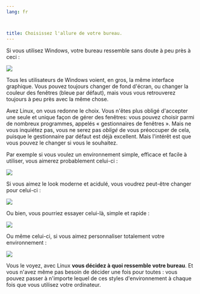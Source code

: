 ```yaml
---
lang: fr



title: Choisissez l'allure de votre bureau.
---
```


Si vous utilisez Windows, votre bureau ressemble sans doute à
peu près à ceci :

<img src="Images/windows_vista.jpg" />

Tous les utilisateurs de Windows voient, en gros, la même interface
graphique. Vous pouvez toujours changer de fond d'écran, ou changer la
couleur des fenêtres (bleue par défaut), mais vous vous retrouverez
toujours à peu près avec la même chose.

Avez Linux, on vous redonne le choix. Vous n'êtes plus obligé
d'accepter une seule et unique façon de gérer des fenêtres: vous
pouvez choisir parmi de nombreux programmes, appelés « gestionnaires
de fenêtres ». Mais ne vous inquiétez pas, vous ne serez pas <i>obligé</i>
de vous préoccuper de cela, puisque le gestionnaire par défaut est déjà
excellent. Mais l'intérêt est que vous pouvez le changer si vous le 
souhaitez.

Par exemple si vous voulez un environnement simple, efficace et
facile à utiliser, vous aimerez probablement celui-ci :

<img src="Images/ubuntu.jpg"/>

Si vous aimez le look moderne et acidulé, vous voudrez peut-être
changer pour celui-ci :

<img src="Images/kde.png" />

Ou bien, vous pourriez essayer celui-là, simple et rapide :

<img src="Images/xfce.jpg" />

Ou même celui-ci, si vous aimez personnaliser totalement votre
environnement :

<img src="Images/wm.jpg" />

Vous le voyez, avec Linux <b>vous décidez à quoi ressemble votre
bureau</b>. Et vous n'avez même pas besoin de décider une fois pour
toutes : vous pouvez passer à n'importe lequel de ces styles
d'environnement à chaque fois que vous utilisez votre
ordinateur.




